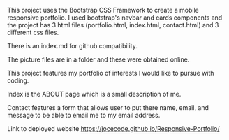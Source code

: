 This project uses the Bootstrap CSS Framework to create a mobile responsive portfolio. I used bootstrap's navbar and cards components and the project has 3 html files (portfolio.html, index.html, contact.html) and 3 different css files.

There is an index.md for github compatibility.

The picture files are in a folder and these were obtained online.

This project features my portfolio of interests I would like to pursue with coding.

Index is the ABOUT page which is a small description of me.

Contact features a form that allows user to put there name, email, and message to be able to email me to my email address.

Link to deployed website https://jocecode.github.io/Responsive-Portfolio/

